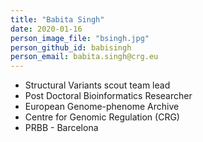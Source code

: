```yaml
---
title: "Babita Singh"	
date: 2020-01-16
person_image_file: "bsingh.jpg"
person_github_id: babisingh
person_email: babita.singh@crg.eu
---
```


* Structural Variants scout team lead
* Post Doctoral Bioinformatics Researcher
* European Genome-phenome Archive
* Centre for Genomic Regulation (CRG)
* PRBB - Barcelona
